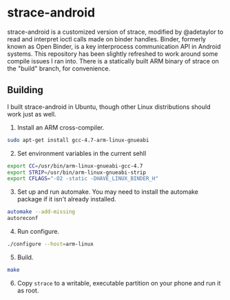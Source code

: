 # strace-android

strace-android is a customized version of strace, modified by @adetaylor to read and interpret ioctl calls made on binder handles. Binder, formerly known as Open Binder, is a key interprocess communication API in Android systems. This repository has been slightly refreshed to work around some compile issues I ran into. There is a statically built ARM binary of strace on the "build" branch, for convenience.

## Building

I built strace-android in Ubuntu, though other Linux distributions should work just as well.

1. Install an ARM cross-compiler.
```sh
sudo apt-get install gcc-4.7-arm-linux-gnueabi
```
2. Set environment variables in the current sehll
```sh
export CC=/usr/bin/arm-linux-gnueabi-gcc-4.7
export STRIP=/usr/bin/arm-linux-gnueabi-strip
export CFLAGS="-O2 -static -DHAVE_LINUX_BINDER_H"
```
3. Set up and run automake. You may need to install the automake package if it isn't already installed.
```sh
automake --add-missing
autoreconf
```
4. Run configure.
```sh
./configure --host=arm-linux
```
5. Build.
```sh
make
```
6. Copy `strace` to a writable, executable partition on your phone and run it as root.
